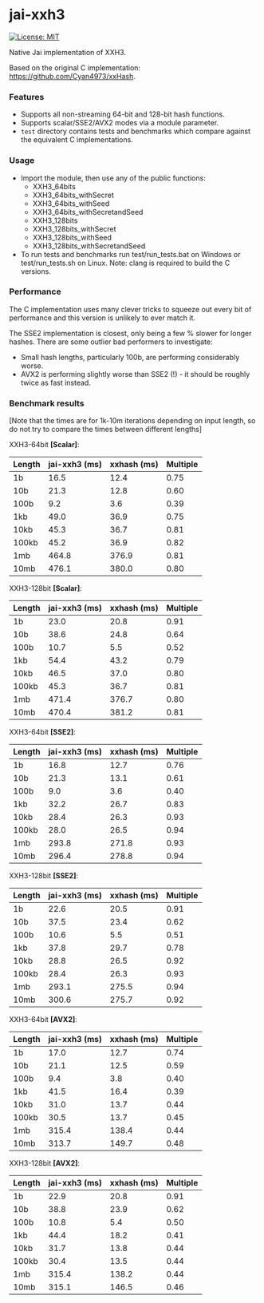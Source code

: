 # jai-xxh3

[![License: MIT](https://img.shields.io/badge/License-MIT-green.svg)](LICENSE.txt)

Native Jai implementation of XXH3.

Based on the original C implementation: https://github.com/Cyan4973/xxHash.

### Features

 - Supports all non-streaming 64-bit and 128-bit hash functions.
 - Supports scalar/SSE2/AVX2 modes via a module parameter.
 - `test` directory contains tests and benchmarks which compare against the equivalent C implementations.

### Usage

 - Import the module, then use any of the public functions:
    - XXH3_64bits
    - XXH3_64bits_withSecret
    - XXH3_64bits_withSeed
    - XXH3_64bits_withSecretandSeed
    - XXH3_128bits
    - XXH3_128bits_withSecret
    - XXH3_128bits_withSeed
    - XXH3_128bits_withSecretandSeed
 - To run tests and benchmarks run test/run_tests.bat on Windows or test/run_tests.sh on Linux. Note: clang is required to build the C versions.

### Performance

The C implementation uses many clever tricks to squeeze out every bit of performance and this version is unlikely to ever match it.

The SSE2 implementation is closest, only being a few % slower for longer hashes. There are some outlier bad performers to investigate:

- Small hash lengths, particularly 100b, are performing considerably worse.
- AVX2 is performing slightly worse than SSE2 (!) - it should be roughly twice as fast instead.

### Benchmark results

[Note that the times are for 1k-10m iterations depending on input length, so do not try to compare the times between different lengths]

XXH3-64bit **[Scalar]**:

| Length | jai-xxh3 (ms) | xxhash (ms) | Multiple |
| ------ | ------------- | ----------- | -------- |
| 1b | 16.5 | 12.4 | 0.75 |
| 10b | 21.3 | 12.8 | 0.60 |
| 100b | 9.2 | 3.6 | 0.39 |
| 1kb | 49.0 | 36.9 | 0.75 |
| 10kb | 45.3 | 36.7 | 0.81 |
| 100kb | 45.2 | 36.9 | 0.82 |
| 1mb | 464.8 | 376.9 | 0.81 |
| 10mb | 476.1 | 380.0 | 0.80 |

XXH3-128bit **[Scalar]**:

| Length | jai-xxh3 (ms) | xxhash (ms) | Multiple |
| ------ | ------------- | ----------- | -------- |
| 1b | 23.0 | 20.8 | 0.91 |
| 10b | 38.6 | 24.8 | 0.64 |
| 100b | 10.7 | 5.5 | 0.52 |
| 1kb | 54.4 | 43.2 | 0.79 |
| 10kb | 46.5 | 37.0 | 0.80 |
| 100kb | 45.3 | 36.7 | 0.81 |
| 1mb | 471.4 | 376.7 | 0.80 |
| 10mb | 470.4 | 381.2 | 0.81 |

XXH3-64bit **[SSE2]**:

| Length | jai-xxh3 (ms) | xxhash (ms) | Multiple |
| ------ | ------------- | ----------- | -------- |
| 1b | 16.8 | 12.7 | 0.76 |
| 10b | 21.3 | 13.1 | 0.61 |
| 100b | 9.0 | 3.6 | 0.40 |
| 1kb | 32.2 | 26.7 | 0.83 |
| 10kb | 28.4 | 26.3 | 0.93 |
| 100kb | 28.0 | 26.5 | 0.94 |
| 1mb | 293.8 | 271.8 | 0.93 |
| 10mb | 296.4 | 278.8 | 0.94 |

XXH3-128bit **[SSE2]**:

| Length | jai-xxh3 (ms) | xxhash (ms) | Multiple |
| ------ | ------------- | ----------- | -------- |
| 1b | 22.6 | 20.5 | 0.91 |
| 10b | 37.5 | 23.4 | 0.62 |
| 100b | 10.6 | 5.5 | 0.51 |
| 1kb | 37.8 | 29.7 | 0.78 |
| 10kb | 28.8 | 26.5 | 0.92 |
| 100kb | 28.4 | 26.3 | 0.93 |
| 1mb | 293.1 | 275.5 | 0.94 |
| 10mb | 300.6 | 275.7 | 0.92 |

XXH3-64bit **[AVX2]**:

| Length | jai-xxh3 (ms) | xxhash (ms) | Multiple |
| ------ | ------------- | ----------- | -------- |
| 1b | 17.0 | 12.7 | 0.74 |
| 10b | 21.1 | 12.5 | 0.59 |
| 100b | 9.4 | 3.8 | 0.40 |
| 1kb | 41.5 | 16.4 | 0.39 |
| 10kb | 31.0 | 13.7 | 0.44 |
| 100kb | 30.5 | 13.7 | 0.45 |
| 1mb | 315.4 | 138.4 | 0.44 |
| 10mb | 313.7 | 149.7 | 0.48 |

XXH3-128bit **[AVX2]**:

| Length | jai-xxh3 (ms) | xxhash (ms) | Multiple |
| ------ | ------------- | ----------- | -------- |
| 1b | 22.9 | 20.8 | 0.91 |
| 10b | 38.8 | 23.9 | 0.62 |
| 100b | 10.8 | 5.4 | 0.50 |
| 1kb | 44.4 | 18.2 | 0.41 |
| 10kb | 31.7 | 13.8 | 0.44 |
| 100kb | 30.4 | 13.5 | 0.44 |
| 1mb | 315.4 | 138.2 | 0.44 |
| 10mb | 315.1 | 146.5 | 0.46 |
